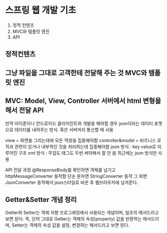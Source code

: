 스프링 웹 개발 기초
===============
1. 정적 컨텐츠
2. MVC와 템플릿 엔진
3. API

정적컨텐츠
--------
그냥 파일을 그대로 고객한테 전달해 주는 것
MVC와 템플릿 엔진
--------------
MVC: Model, View, Controller 
서버에서 html 변형을 해서 전달
API
----
만약 아이폰이나 안드로이드 클라이언트와 개발을 해야할 경우 json이라는 데이터 포멧으로 데이터를 내려주는 방식. 혹은 서버끼리 통신할 때 사용 

view = 화면을 그리는데에 모든 역량을 집중해야함 
controller&model = 비즈니스 로직과 관련이 있거나 내부적인 것을 처리하는데 집중해야함 
json 방식 : key value로 이루어진 구조
xml 방식 : 무겁도 태그도 두번 써야해서 잘 안 씀 
최근에는 json 방식만 사용

API 전달 과정
@ResponseBody를 확인하면 객체를 넘기고 
httpMessageConverter 동작함 
단순 문자면 StringConverter 동작 그 외면 JsonConverter 동작해서 json스타일로 바꾼 후 웹브라우저에 넘겨준다.

Getter&Setter 개념 정리 
---------------------
Getter와 Setter는 객체 지향 프로그래밍에서 사용되는 개념이며, 일조의 메서드라고 보면 된다. 즉, 단어 그대로 Getter는 객체의 속성(property) 값을 반환하는 메서드이며, Setter는 객체의 속성 값을 설정, 변경하는 메서드라고 보면 된다.
